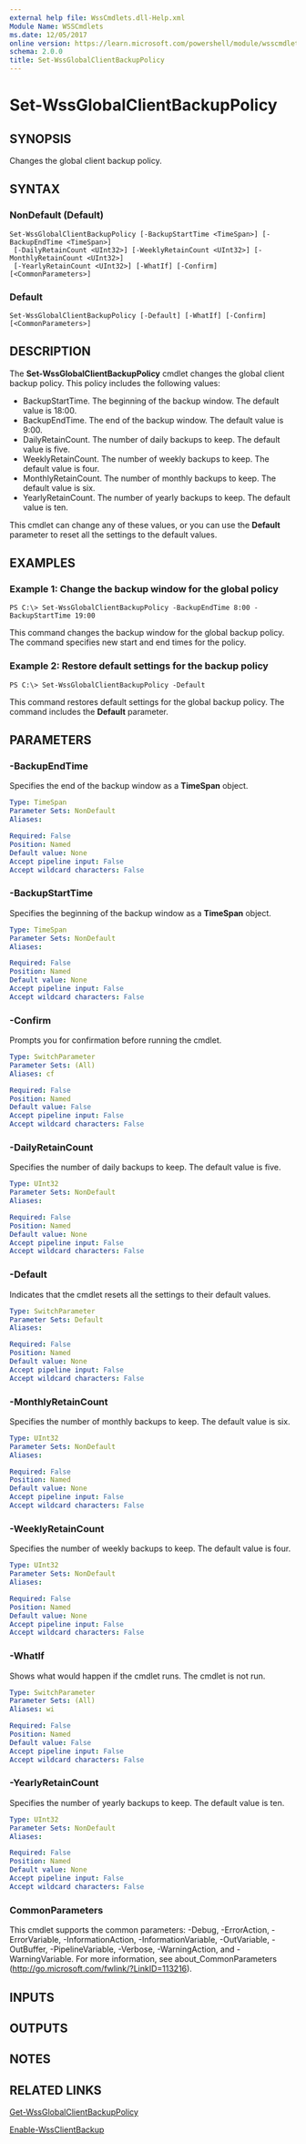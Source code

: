 ```yaml
---
external help file: WssCmdlets.dll-Help.xml
Module Name: WSSCmdlets
ms.date: 12/05/2017
online version: https://learn.microsoft.com/powershell/module/wsscmdlets/set-wssglobalclientbackuppolicy?view=windowsserver2012r2-ps&wt.mc_id=ps-gethelp
schema: 2.0.0
title: Set-WssGlobalClientBackupPolicy
---
```


# Set-WssGlobalClientBackupPolicy

## SYNOPSIS
Changes the global client backup policy.

## SYNTAX

### NonDefault (Default)
```
Set-WssGlobalClientBackupPolicy [-BackupStartTime <TimeSpan>] [-BackupEndTime <TimeSpan>]
 [-DailyRetainCount <UInt32>] [-WeeklyRetainCount <UInt32>] [-MonthlyRetainCount <UInt32>]
 [-YearlyRetainCount <UInt32>] [-WhatIf] [-Confirm] [<CommonParameters>]
```

### Default
```
Set-WssGlobalClientBackupPolicy [-Default] [-WhatIf] [-Confirm] [<CommonParameters>]
```

## DESCRIPTION
The **Set-WssGlobalClientBackupPolicy** cmdlet changes the global client backup policy.
This policy includes the following values: 

- BackupStartTime.
The beginning of the backup window.
The default value is 18:00.
- BackupEndTime.
The end of the backup window.
The default value is 9:00.
- DailyRetainCount.
The number of daily backups to keep.
The default value is five. 
- WeeklyRetainCount.
The number of weekly backups to keep.
The default value is four.
- MonthlyRetainCount.
The number of monthly backups to keep.
The default value is six. 
- YearlyRetainCount.
The number of yearly backups to keep.
The default value is ten.

This cmdlet can change any of these values, or you can use the **Default** parameter to reset all the settings to the default values.

## EXAMPLES

### Example 1: Change the backup window for the global policy
```
PS C:\> Set-WssGlobalClientBackupPolicy -BackupEndTime 8:00 -BackupStartTime 19:00
```

This command changes the backup window for the global backup policy.
The command specifies new start and end times for the policy.

### Example 2: Restore default settings for the backup policy
```
PS C:\> Set-WssGlobalClientBackupPolicy -Default
```

This command restores default settings for the global backup policy.
The command includes the **Default** parameter.

## PARAMETERS

### -BackupEndTime
Specifies the end of the backup window as a **TimeSpan** object.

```yaml
Type: TimeSpan
Parameter Sets: NonDefault
Aliases: 

Required: False
Position: Named
Default value: None
Accept pipeline input: False
Accept wildcard characters: False
```

### -BackupStartTime
Specifies the beginning of the backup window as a **TimeSpan** object.

```yaml
Type: TimeSpan
Parameter Sets: NonDefault
Aliases: 

Required: False
Position: Named
Default value: None
Accept pipeline input: False
Accept wildcard characters: False
```

### -Confirm
Prompts you for confirmation before running the cmdlet.

```yaml
Type: SwitchParameter
Parameter Sets: (All)
Aliases: cf

Required: False
Position: Named
Default value: False
Accept pipeline input: False
Accept wildcard characters: False
```

### -DailyRetainCount
Specifies the number of daily backups to keep.
The default value is five.

```yaml
Type: UInt32
Parameter Sets: NonDefault
Aliases: 

Required: False
Position: Named
Default value: None
Accept pipeline input: False
Accept wildcard characters: False
```

### -Default
Indicates that the cmdlet resets all the settings to their default values.

```yaml
Type: SwitchParameter
Parameter Sets: Default
Aliases: 

Required: False
Position: Named
Default value: None
Accept pipeline input: False
Accept wildcard characters: False
```

### -MonthlyRetainCount
Specifies the number of monthly backups to keep.
The default value is six.

```yaml
Type: UInt32
Parameter Sets: NonDefault
Aliases: 

Required: False
Position: Named
Default value: None
Accept pipeline input: False
Accept wildcard characters: False
```

### -WeeklyRetainCount
Specifies the number of weekly backups to keep.
The default value is four.

```yaml
Type: UInt32
Parameter Sets: NonDefault
Aliases: 

Required: False
Position: Named
Default value: None
Accept pipeline input: False
Accept wildcard characters: False
```

### -WhatIf
Shows what would happen if the cmdlet runs.
The cmdlet is not run.

```yaml
Type: SwitchParameter
Parameter Sets: (All)
Aliases: wi

Required: False
Position: Named
Default value: False
Accept pipeline input: False
Accept wildcard characters: False
```

### -YearlyRetainCount
Specifies the number of yearly backups to keep.
The default value is ten.

```yaml
Type: UInt32
Parameter Sets: NonDefault
Aliases: 

Required: False
Position: Named
Default value: None
Accept pipeline input: False
Accept wildcard characters: False
```

### CommonParameters
This cmdlet supports the common parameters: -Debug, -ErrorAction, -ErrorVariable, -InformationAction, -InformationVariable, -OutVariable, -OutBuffer, -PipelineVariable, -Verbose, -WarningAction, and -WarningVariable. For more information, see about_CommonParameters (http://go.microsoft.com/fwlink/?LinkID=113216).

## INPUTS

## OUTPUTS

## NOTES

## RELATED LINKS

[Get-WssGlobalClientBackupPolicy](./Get-WssGlobalClientBackupPolicy.md)

[Enable-WssClientBackup](./Enable-WssClientBackup.md)

